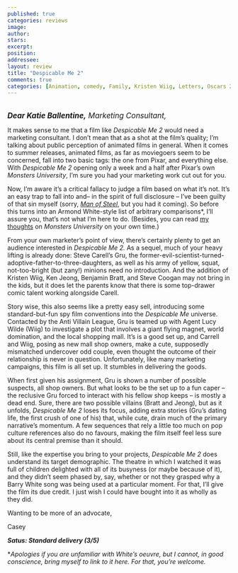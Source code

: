 ```yaml
---
published: true
categories: reviews
image:
author: 
stars: 
excerpt: 
position: 
addressee: 
layout: review
title: "Despicable Me 2"
comments: true
categories: [Animation, comedy, Family, Kristen Wiig, Letters, Oscars 2014, Steve Carrell]
---
```

<div><p><span style="font-size:120%;"><strong><em><br /><span class="full-image-block ssNonEditable"><span><a href="/letters/2013/7/5/despicable-me-2.html"><img src="http://static.squarespace.com/static/5005f6bcc4aa41161b33e89e/5329cf1fe4b07c068ebf74de/5329cf1fe4b07c068ebf7873/1373040408933/despicable-me-2.jpg" alt="" /></a></span></span>Dear Katie Ballentine,</em></strong><em> Marketing Consultant,</em></span></p>
<p>It makes sense to me that a film like <em>Despicable Me 2</em> would need a marketing consultant. I don&rsquo;t mean that as a shot at the film&rsquo;s quality; I&rsquo;m talking about public perception of animated films in general. When it comes to summer releases, animated films, as far as moviegoers seem to be concerned, fall into two basic tags: the one from Pixar, and everything else. With <em>Despicable Me 2</em> opening only a week and a half after Pixar&rsquo;s own <em>Monsters University</em>, I&rsquo;m sure you had your marketing work cut out for you.&nbsp;</p>
<p>Now, I&rsquo;m aware it&rsquo;s a critical fallacy to judge a film based on what it&rsquo;s not. It&rsquo;s an easy trap to fall into and&ndash; in the spirit of full disclosure &ndash; I&rsquo;ve been guilty of that sin myself (sorry, <a href="/letters/2013/6/14/man-of-steel.html"><em>Man of Steel</em></a>, but you had it coming). So before this turns into an Armond White-style list of arbitrary comparisons*, I&rsquo;ll assure you, that&rsquo;s not what I&rsquo;m here to do. (Besides, you can read <a href="/letters/2013/6/21/monsters-university.html">my thoughts</a> on <em>Monsters University</em> on your own time.)</p>
<p>From your own marketer&rsquo;s point of view, there&rsquo;s certainly plenty to get an audience interested in <em>Despicable Me 2.</em> As a sequel, much of your heavy lifting is already done: Steve Carell&rsquo;s Gru, the former-evil-scientist-turned-adoptive-father-to-three-daughters, as well as his army of yellow, squat, not-too-bright (but zany!) minions need no introduction. And the addition of Kristen Wiig, Ken Jeong, Benjamin Bratt, and Steve Coogan may not bring in the kids, but it does let the parents know that there is some top-drawer comic talent working alongside Carell.&nbsp;</p>
<p>Story wise, this also seems like a pretty easy sell, introducing some standard-but-fun spy film conventions into the <em>Despicable Me </em>universe. Contacted by the Anti Villain League, Gru is teamed up with Agent Lucy Wilde (Wiig) to investigate a plot that involves a giant flying magnet, world domination, and the local shopping mall. It&rsquo;s is a good set up, and Carrell and Wiig, posing as new mall shop owners, make a cute, supposedly mismatched undercover odd couple, even thought the outcome of their relationship is never in question. Unfortunately, like many marketing campaigns, this film is all set up. It stumbles in delivering the goods.</p>
<p>When first given his assignment, Gru is shown a number of possible suspects, all shop owners. But what looks to be the set up to a fun caper &ndash; the reclusive Gru forced to interact with his fellow shop keeps &ndash; is mostly a dead end. Sure, there are two possible villains (Bratt and Jeong), but as it unfolds, <em>Despicable Me 2</em> loses its focus, adding extra stories (Gru&rsquo;s dating life, the first crush of one of his) that, while cute, drain much of the primary narrative&rsquo;s momentum. A few sequences that rely a little too much on pop culture references also do no favours, making the film itself feel less sure about its central premise than it should.&nbsp;</p>
<p>Still, like the expertise you bring to your projects, <em>Despicable Me 2</em> does understand its target demographic. The theatre in which I watched it was full of children delighted with all of its busyness (or maybe because of it), and they didn&rsquo;t seem phased by, say, whether or not they grasped why a Barry White song was being used at a particular moment. For that, I&rsquo;ll give the film its due credit. I just wish I could have bought into it as wholly as they did.</p>
<p>Wanting to be more of an advocate,</p>
<p>Casey</p>
<p><strong><em>Satus: Standard delivery (3/5)</em></strong></p>
<p>*<em>Apologies if you are unfamiliar with White&rsquo;s oeuvre, but I cannot, in good conscience, bring myself to link to it here. For that, you&rsquo;re welcome.</em></p></div>
